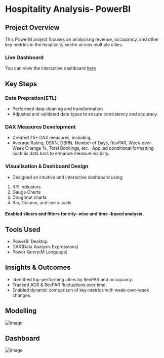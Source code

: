# Hospitality Analysis- PowerBI

## Project Overview
This PowerBI project focuses on analysisng revenue, occupancy, and other key metrics in the hospitality sector across multiple cities.
### Live Dashboard
You can view the interactive dashboard [here](https://github.com/ashwinireddy-p07/Power-BI/blob/main/Hospitality%20Domain.pbix)
## Key Steps
### Data Prepration(ETL)
- Performed data cleaning and transformation
- Adjusted and validated data types to ensure consistency and accuracy.
### DAX Measures Development
- Created 25+ DAX measures, including,
- Average Rating, DSRN, DBRN, Number of Days, RevPAR, Week-over-Week Change %, Total Bookings, etc.
-Applied conditional formatting such as data bars to enhance measure visiblity.
### Visualisation & Dashboard Design
- Designed an intuitive and interactive dashboard using:
1. KPI indicators
2. Gauge Charts
3. Doughnut charts
4. Bar, Column, and line visuals
#### Enabled slicers and filters for city- wise and time -based analysis.

## Tools Used
- PowerBI Desktop
- DAX(Data Analysis Expressions)
- Power Query(M Language) 

## Insights & Outcomes
- Identified top-performing cities by RevPAR and occupancy.
- Tracked ADR & RevPAR fluctuations over time.
- Enabled dynamic comparison of key-metrics with week-over-week changes.



## Modelling
![image](https://github.com/user-attachments/assets/9c727bcf-48fe-4a1b-a3a3-244170d66d49)


## Dashboard
![image](https://github.com/user-attachments/assets/7abcbdb8-77bf-4035-a1f8-5def4c08cdb2)

